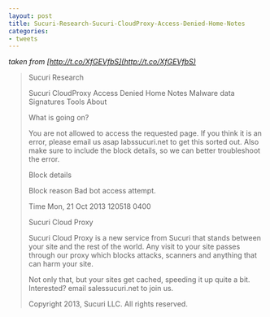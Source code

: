 ```yaml
---
layout: post
title: Sucuri-Research-Sucuri-CloudProxy-Access-Denied-Home-Notes
categories:
- tweets
---
```

*taken from [http://t.co/XfGEVfbS](http://t.co/XfGEVfbS)*
>Sucuri Research
>
>Sucuri CloudProxy  Access Denied Home  Notes  Malware data  Signatures  Tools  About
>
>What is going on?
>
>You are not allowed to access the requested page. If you think it is an error, please email us asap labssucuri.net to get this sorted out. Also make sure to include the block details, so we can better troubleshoot the error.
>
>Block details
>
>Block reason Bad bot access attempt.
>
>Time Mon, 21 Oct 2013 120518 0400
>
>Sucuri Cloud Proxy
>
>Sucuri Cloud Proxy is a new service from Sucuri that stands between your site and the rest of the world. Any visit to your site passes through our proxy which blocks attacks, scanners and anything that can harm your site.
>
>Not only that, but your sites get cached, speeding it up quite a bit. Interested? email salessucuri.net to join us.
>
>Copyright  2013, Sucuri LLC. All rights reserved.
>
>